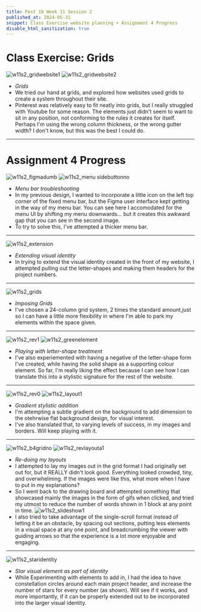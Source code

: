 ```yaml
---
title: Post 18 Week 11 Session 2
published_at: 2024-05-31
snippet: Class Exercise website planning + Assignment 4 Progress
disable_html_sanitization: true
---
```

# **Class Exercise: Grids**
![w11s2_gridwebsite1](/w11s2/w11s2_gridwebsite1.png)
![w11s2_gridwebsite2](/w11s2/w11s2_gridwebsite2.png)
- *Grids*
- We tried our hand at grids, and explored how websites used grids to create a system throughout their site.
- Pinterest was relatively easy to fit neatly into grids, but I really struggled with Youtube for some reason. The elements just didn't seem to want to sit in any position, not conforming to the rules it creates for itself. Perhaps I'm using the wrong column thickness, or the wrong gutter width? I don't know, but this was the best I could do. 
__________

# **Assignment 4 Progress**
![w11s2_figmadumb](/w11s2/w11s2_figmadumb.png)
![w11s2_menu sidebuttonno](/w11s2/w11s2_menusidebuttonno.jpg)
- *Menu bar troubleshooting*
- In my previous design, I wanted to incorporate a little icon on the left top corner of the fixed menu bar, but the Figma user interface kept getting in the way of my menu bar. You can see here I accomodated for the menu UI by shifting my menu downwards... but it creates this awkward gap that you can see in the second image. 
- To try to solve this, I've attempted a thicker menu bar.
__________

![w11s2_extension](/w11s2/w11s2_extension.png)
- *Extending visual identity*
- In trying to extend the visual identity created in the front of my website, I attempted pulling out the letter-shapes and making them headers for the project numbers. 
__________

![w11s2_grids](/w11s2/w11s2_grids.jpg)
- *Imposing Grids*
- I've chosen a 24-column grid system, 2 times the standard amount,just so I can have a little more flexibility in where I'm able to park my elements within the space given.
__________

![w11s2_rev1](/w11s2/w11s2_rev1.png)
![w11s2_greenelement](/w11s2/w11s2_greenelement.jpg)
- *Playing with letter-shape treatment*
- I've also experiemented with having a negative of the letter-shape form I've created, while having the solid shape as a supporting colour element. So far, I'm really liking the effect because I can see how I can translate this into a stylistic signature for the rest of the website.
__________
![w11s2_rev0](/w11s2/w11s2_rev0.png)
![w11s2_layout1](/w11s2/w11s2_layout1.jpg)
- *Gradient stylistic addition*
- I'm attempting a subtle gradient on the background to add dimension to the otehrwise flat background design, for visual interest.
- I've also translated that, to varying levels of success, in my images and borders. Will keep playing with it.
__________
![w11s2_b4gridno](/w11s2/w11s2_b4gridno.png)
![w11s2_revlayouta1](/w11s2/w11s2_revlayouta1.jpg)
- *Re-doing my layouts*
- I attempted to lay my images out in the grid format I had originally set out for, but it REALLY didn't look good. Everything looked crowded, tiny, and overwhelming. If the images were like this, what more when I have to put in my explanations?
- So I went back to the drawing board and attempted something that showcased mainly the images in the form of gifs when clicked, and tried my utmost to reduce the number of words shown in 1 block at any point in time.
![w11s2_slideshow1](/w11s2/w11s2_slideshow1.jpg)
- I also tried to take advantage of the single-scroll format instead of letting it be an obstacle, by spacing out sections, putting less elements in a visual space at any one point, and breadcrumbing the viewer with guiding arrows so that the experience is a lot more enjoyable and engaging.
__________
![w11s2_staridentity](/w11s2/w11s2_staridentity.jpg)
- *Star visual element as part of identity*
- While Experimenting with elements to add in, I had the idea to have constellation circles around each main project header, and increase the number of stars for every number (as shown). Will see if it works, and more importantly, if it can be properly extended out to be incorporated into the larger visual identity.